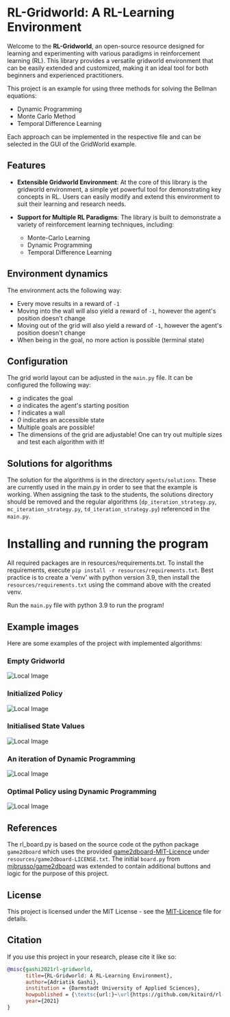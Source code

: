 # RL-Gridworld: A RL-Learning Environment

Welcome to the __RL-Gridworld__, an open-source resource designed for learning and experimenting with various paradigms in reinforcement learning (RL). 
This library provides a versatile gridworld environment that can be easily extended and customized, making it an ideal tool for both beginners and experienced practitioners.

This project is an example for using three methods for solving the Bellman equations:
* Dynamic Programming
* Monte Carlo Method
* Temporal Difference Learning

Each approach can be implemented in the respective file and can be selected in the GUI of the GridWorld example.

## Features
* __Extensible Gridworld Environment__: At the core of this library is the gridworld environment, a simple yet powerful tool for demonstrating key concepts in RL. 
Users can easily modify and extend this environment to suit their learning and research needs.
  
* __Support for Multiple RL Paradigms__: The library is built to demonstrate a variety of reinforcement learning techniques, including:
  * Monte-Carlo Learning
  * Dynamic Programming
  * Temporal Difference Learning

## Environment dynamics

The environment acts the following way:
* Every move results in a reward of `-1`
* Moving into the wall will also yield a reward of `-1`, however the agent's position doesn't change
* Moving out of the grid will also yield a reward of `-1`, however the agent's position doesn't change
* When being in the goal, no more action is possible (terminal state)

## Configuration

The grid world layout can be adjusted in the `main.py` file.
It can be configured the following way:
* _g_ indicates the goal
* _a_ indicates the agent's starting position
* _1_ indicates a wall
* _0_ indicates an accessible state
* Multiple goals are possible!
* The dimensions of the grid are adjustable! One can try out multiple sizes and test each algorithm with it!

## Solutions for algorithms
The solution for the algorithms is in the directory `agents/solutions`. These are currently used in the main.py in order to see that the example is working.
When assigning the task to the students, the solutions directory should be removed and the regular algorithms (`dp_iteration_strategy.py`, `mc_iteration_strategy.py`, `td_iteration_strategy.py`) referenced in the `main.py`.

# Installing and running the program
All required packages are in resources/requirements.txt.
To install the requirements, execute `pip install -r resources/requirements.txt`.
Best practice is to create a 'venv' with python version 3.9, then install the `resources/requirements.txt` using the command above with the created venv.

Run the `main.py` file with python 3.9 to run the program!

## Example images
Here are some examples of the project with implemented algorithms:

### Empty Gridworld
![Local Image](example-images/Gridworld.png)

### Initialized Policy
![Local Image](example-images/Initialized_Policy.png)

### Initialised State Values
![Local Image](example-images/Initialized_State_Values.png)

### An iteration of Dynamic Programming
![Local Image](example-images/Iteration_DP.png)

### Optimal Policy using Dynamic Programming
![Local Image](example-images/Optimal_Policy_DP.png)

## References
The rl_board.py is based on the source code ot the python package `game2dboard` which uses the provided [game2dboard-MIT-Licence](https://github.com/kitaird/rl-gridworld/blob/develop/resources/game2dboard-LICENSE.txt) under `resources/game2dboard-LICENSE.txt`.
The initial `board.py` from [mjbrusso/game2dboard](https://github.com/mjbrusso/game2dboard) was extended to contain additional buttons and logic for the purpose of this project.

## License
This project is licensed under the MIT License - see the [MIT-Licence](https://github.com/kitaird/rl-gridworld/blob/develop/LICENSE.txt) file for details.

## Citation
If you use this project in your research, please cite it like so:
```bibtex
@misc{gashi2021rl-gridworld,
      title={RL-Gridworld: A RL-Learning Environment},
      author={Adriatik Gashi},
      institution = {Darmstadt University of Applied Sciences},
      howpublished = {\textsc{url:}~\url{https://github.com/kitaird/rl-gridworld}},
      year={2021}
}
```